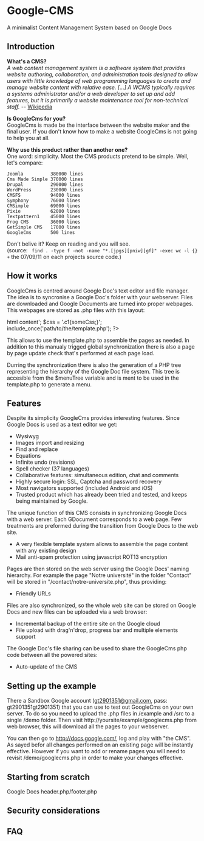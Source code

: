 **Google-CMS**
==============
A minimalist Content Management System based on Google Docs


Introduction
------------
**What's a CMS?**   
*A web content management system is a software system that provides website authoring, collaboration, and administration tools designed to allow users with little knowledge of web programming languages to create and manage website content with relative ease. [...] A WCMS typically requires a systems administrator and/or a web developer to set up and add features, but it is primarily a website maintenance tool for non-technical staff.* -- [Wikipedia](http://en.wikipedia.org/wiki/Web_content_management_system)

**Is GoogleCms for you?**   
GoogleCms is made be the interface between the website maker and the final user. If you don't know how to make a website GoogleCms is not going to help you at all.

**Why use this product rather than another one?**   
One word: simplicity. Most the CMS products pretend to be simple. Well, let's compare:

	Joomla			380000 lines
	Cms Made Simple	370000 lines
	Drupal			290000 lines
	WordPress		230000 lines
	CMSFS			94000 lines
	Symphony		76000 lines
	CMSimple		69000 lines
	Pixie			62000 lines
	Textpattern1	45000 lines
	Frog CMS		36000 lines
	GetSimple CMS	17000 lines
	GoogleCms		500 lines

Don't belive it? Keep on reading and you will see.   
(source: ` find . -type f -not -name "*.[jpgs][pniw][gf]" -exec wc -l {} +` the 07/09/11 on each projects source code.)


How it works
------------
GoogleCms is centred around Google Doc's text editor and file manager. The idea is to syncronise a Google Doc's folder with your webserver. Files are downloaded and Google Documents are turned into proper webpages. This webpages are stored as .php files with this layout:

<?php
    $html = '<h2 class="c1"><span>html content</span></h2>';
    $css = '.c1{someCss;}';
    include_once('path/to/the/template.php');
?>

This allows to use the template.php to assemble the pages as needed. In addition to this manualy trigged global synchronization there is also a page by page update check that's performed at each page load.

Durring the synchronization there is also the generation of a PHP tree representing the hierarchy of the Google Doc file system. This tree is accesible from the $menuTree variable and is ment to be used in the template.php to generate a menu.


Features
--------
Despite its simplicity GoogleCms provides interesting features. Since Google Docs is used as a text editor we get:
  *  Wysiwyg
  *  Images import and resizing
  *  Find and replace
  *  Equations
  *  Infinite undo (revisions)
  *  Spell checker (37 languages)
  *  Collaborative features: simultaneous edition, chat and comments
  *  Highly secure login: SSL, Captcha and password recovery
  *  Most navigators supported (included Android and iOS)
  *  Trusted product which has already been tried and tested, and keeps being maintained by Google.

The unique function of this CMS consists in synchronizing Google Docs with a web server. Each GDocument corresponds to a web page. Few treatments are preformed during the transition from Google Docs to the web site.
  *  A very flexible template system allows to assemble the page content with any existing design
  *  Mail anti-spam protection using javascript ROT13 encryption

Pages are then stored on the web server using the Google Docs' naming hierarchy. For example the page "Notre université" in the folder "Contact" will be stored in "/contact/notre-universite.php", thus providing:
  *  Friendly URLs

Files are also synchronized, so the whole web site can be stored on Google Docs and new files can be uploaded via a web browser:
  *  Incremental backup of the entire site on the Google cloud
  *  File upload with drag'n'drop, progress bar and multiple elements support

The Google Doc's file sharing can be used to share the GoogleCms php code between all the powered sites:
  *  Auto-update of the CMS


Setting up the example
----------------------
There a Sandbox Google account (gt2901351@gmail.com, pass: gt2901351gt2901351) that you can use to test out GoogleCms on your own server. To do so you need to upload the .php files in /example and /src to a single /demo folder. Then visit http://yoursite/example/googlecms.php from web browser, this will download all the pages to your webserver.

You can then go to http://docs.google.com/, log and play with "the CMS". As sayed befor all changes performed on an existing page will be instantly effective. However if you want to add or rename pages you will need to revisit /demo/googlecms.php in order to make your changes effective.



Starting from scratch
---------------------
Google Docs
header.php/footer.php


Security considerations
-----------------------

FAQ
---